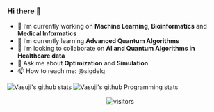 ### Hi there 👋

- 🔭 I’m currently working on **Machine Learning, Bioinformatics** and **Medical Informatics**
- 🌱 I’m currently learning **Advanced Quantum Algorithms**
- 👯 I’m looking to collaborate on **AI and Quantum Algorithms in Healthcare data**
- 💬 Ask me about **Optimization** and **Simulation**
- 📫 How to reach me: @sigdelq


<!-- https://github.com/anuraghazra/github-readme-stats -->

![Vasuji's github stats](https://github-readme-stats.vercel.app/api?username=vasuji&show_icons=true&hide_border=true)
![Vasuji's github Programming stats](https://github-readme-stats.vercel.app/api/top-langs/?username=vasuji&show_icons=true&hide_border=true")
<br />
<p align="center">
    <img align="center" alt="visitors" src="https://visitor-badge.laobi.icu/badge?page_id=vasuji.vasuji" />
</p>
<!--![visitors](https://visitor-badge.laobi.icu/badge?page_id=page.id) -->
<!--! https://visitor-badge.laobi.icu/#docs -->
